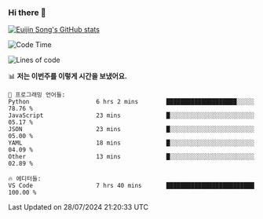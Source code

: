 ### Hi there 👋

[![Euijin Song's GitHub stats](https://github-readme-stats.vercel.app/api?username=lstar2397&count_private=true&show_icons=true&theme=tokyonight&locale=kr)](https://github.com/anuraghazra/github-readme-stats)

<!--START_SECTION:waka-->
![Code Time](http://img.shields.io/badge/Code%20Time-347%20hrs%2012%20mins-blue)

![Lines of code](https://img.shields.io/badge/%EC%A0%80%EB%8A%94%20%EC%97%AC%ED%83%9C%EA%B9%8C%EC%A7%80%20-628.1%20thousand%20%EC%A4%84%EC%9D%98%20%EC%BD%94%EB%93%9C%EB%A5%BC%20%EC%9E%91%EC%84%B1%ED%96%88%EC%96%B4%EC%9A%94.-blue)

📊 **저는 이번주를 이렇게 시간을 보냈어요.** 

```text
💬 프로그래밍 언어들: 
Python                   6 hrs 2 mins        ████████████████████░░░░░   78.76 % 
JavaScript               23 mins             █░░░░░░░░░░░░░░░░░░░░░░░░   05.17 % 
JSON                     23 mins             █░░░░░░░░░░░░░░░░░░░░░░░░   05.00 % 
YAML                     18 mins             █░░░░░░░░░░░░░░░░░░░░░░░░   04.09 % 
Other                    13 mins             █░░░░░░░░░░░░░░░░░░░░░░░░   02.89 % 

🔥 에디터들: 
VS Code                  7 hrs 40 mins       █████████████████████████   100.00 % 
```


 Last Updated on 28/07/2024 21:20:33 UTC
<!--END_SECTION:waka-->

<!--
**lstar2397/lstar2397** is a ✨ _special_ ✨ repository because its `README.md` (this file) appears on your GitHub profile.

Here are some ideas to get you started:

- 🔭 I’m currently working on ...
- 🌱 I’m currently learning ...
- 👯 I’m looking to collaborate on ...
- 🤔 I’m looking for help with ...
- 💬 Ask me about ...
- 📫 How to reach me: ...
- 😄 Pronouns: ...
- ⚡ Fun fact: ...
-->
